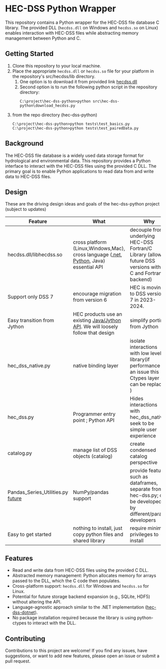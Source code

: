 # HEC-DSS Python Wrapper

This repository contains a Python wrapper for the HEC-DSS file database C library. The provided DLL (`hecdss.dll` on Windows and `hecdss.so` on Linux) enables interaction with HEC-DSS files while abstracting memory management between Python and C.

## Getting Started

1. Clone this repository to your local machine.
2. Place the appropriate `hecdss.dll` or `hecdss.so` file for your platform in the repository's src/hecdss/lib directory.
   1. One option is to download it from provided link [hecdss.dll](https://github.com/HydrologicEngineeringCenter/hec-dss-python/releases/download/v0.0.1-alpha/hecdss.dll)
   2. Second option is to run the following python script in the repository directory:
      ```
      C:\project\hec-dss-python>python src\hec-dss-python\download_hecdss.py
      ```
3. from the repo directory (hec-dss-python)
   ```
   C:\project\hec-dss-python>python tests\test_basics.py
   C:\project\hec-dss-python>python tests\test_pairedData.py
   ```


## Background

The HEC-DSS file database is a widely used data storage format for hydrological and environmental data. This repository provides a Python interface to interact with the HEC-DSS files using the provided C DLL. The primary goal is to enable Python applications to read data from and write data to HEC-DSS files. 

## Design 

These are the driving design ideas and goals of the hec-dss-python project (subject to updates)

| Feature |      What     | Why  |
| ------------- |-------------| -----|
| hecdss.dll/libhecdss.so  | cross platform (Linux,Windows,Mac), cross language ([.net](https://github.com/HydrologicEngineeringCenter/hec-dss-dotnet), [Python](https://github.com/HydrologicEngineeringCenter/hec-dss-python]), Java)  essential API |decouple from underlying HEC-DSS Fortran/C Library  (allow future DSS versions without C and Fortran backend)  |
| Support only DSS 7 | encourage migration from version 6  |  HEC is moving to DSS version 7 in 2023-2024. |
|Easy transition from Jython|HEC products use an existing [Java/Jython API](https://www.hec.usace.army.mil/confluence/dssdocs/dssvueum/scripting/reading-and-writing-to-hec-dss-files).  We will loosely follow that design | simplify porting from Jython|
| hec_dss_native.py | native binding layer   | isolate interactions with low level library(if performance is an issue this Ctypes layer can be replaced ) |
| hec_dss.py | Programmer entry point ; Python API  | Hides interactions with hec_dss_native, seek to be simple user experience|
|catalog.py|manage list of DSS objects (catalog) |create condensed catalog perspective|
|Pandas_Series_Utilities.py [future](https://github.com/HydrologicEngineeringCenter/hec-dss-python/issues/8) |NumPy/pandas support |provide features such as dataframes, separate from hec-dss.py; can be developed by different/parallel developers|
|Easy to get started |nothing to install, just copy python files and shared library   |require minimal privileges to install| 


## Features

- Read and write data from HEC-DSS files using the provided C DLL.
- Abstracted memory management: Python allocates memory for arrays passed to the DLL, which the C code then populates.
- Cross-platform support: `hecdss.dll` for Windows and `hecdss.so` for Linux.
- Potential for future storage backend expansion (e.g., SQLite, HDF5) without altering the API.
- Language-agnostic approach similar to the .NET implementation ([hec-dss-dotnet](https://github.com/HydrologicEngineeringCenter/hec-dss-dotnet)).
- No package installation required because the library is using python-ctypes to interact with the DLL.


## Contributing

Contributions to this project are welcome! If you find any issues, have suggestions, or want to add new features, please open an issue or submit a pull request.
